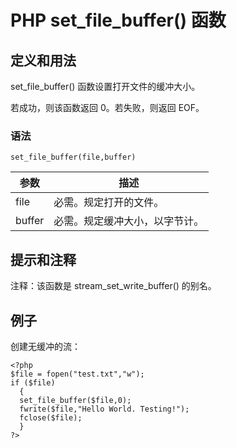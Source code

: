 # PHP set_file_buffer() 函数



## 定义和用法

set_file_buffer() 函数设置打开文件的缓冲大小。

若成功，则该函数返回 0。若失败，则返回 EOF。

### 语法

```
set_file_buffer(file,buffer)
```

| 参数 | 描述 |
| --- | --- |
| file | 必需。规定打开的文件。 |
| buffer | 必需。规定缓冲大小，以字节计。 |

## 提示和注释

注释：该函数是 stream_set_write_buffer() 的别名。

## 例子

创建无缓冲的流：

```
<?php
$file = fopen("test.txt","w");
if ($file)
  {
  set_file_buffer($file,0);
  fwrite($file,"Hello World. Testing!");
  fclose($file);
  }
?>
```



